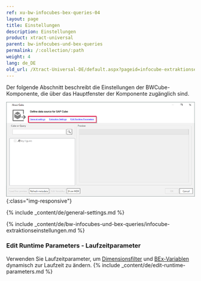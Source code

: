 ```yaml
---
ref: xu-bw-infocubes-bex-queries-04
layout: page
title: Einstellungen
description: Einstellungen
product: xtract-universal
parent: bw-infocubes-und-bex-queries
permalink: /:collection/:path
weight: 4	
lang: de_DE
old_url: /Xtract-Universal-DE/default.aspx?pageid=infocube-extraktionseinstellungen
---
```


Der folgende Abschnitt beschreibt die Einstellungen der BWCube-Komponente, die über das Hauptfenster der Komponente zugänglich sind.

![BW-Cube Component](/img/content/Bw-Cube-Settings.png){:class="img-responsive"}

{% include _content/de/general-settings.md %}

{% include _content/de/bw-infocubes-und-bex-queries/infocube-extraktionseinstellungen.md %}

### Edit Runtime Parameters - Laufzeitparameter

Verwenden Sie Laufzeitparameter, um [Dimensionsfilter](./eine-bw-cube-quelle-definieren#einstellen-eines-dimensionsfilters) und [BEx-Variablen](./variablen) dynamisch zur Laufzeit zu ändern.
{% include _content/de/edit-runtime-parameters.md %}

